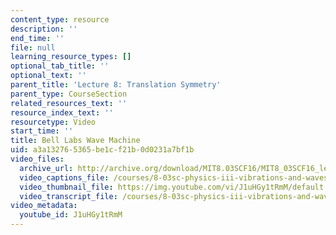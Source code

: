```yaml
---
content_type: resource
description: ''
end_time: ''
file: null
learning_resource_types: []
optional_tab_title: ''
optional_text: ''
parent_title: 'Lecture 8: Translation Symmetry'
parent_type: CourseSection
related_resources_text: ''
resource_index_text: ''
resourcetype: Video
start_time: ''
title: Bell Labs Wave Machine
uid: a3a13276-5365-be1c-f21b-0d0231a7bf1b
video_files:
  archive_url: http://archive.org/download/MIT8.03SCF16/MIT8_03SCF16_lec08_300k.mp4
  video_captions_file: /courses/8-03sc-physics-iii-vibrations-and-waves-fall-2016/0972c6db13205f8788ed31050c61a03b_J1uHGy1tRmM.vtt
  video_thumbnail_file: https://img.youtube.com/vi/J1uHGy1tRmM/default.jpg
  video_transcript_file: /courses/8-03sc-physics-iii-vibrations-and-waves-fall-2016/0bea37107b97d15dcb17d2b327be8ec9_J1uHGy1tRmM.pdf
video_metadata:
  youtube_id: J1uHGy1tRmM
---
```

